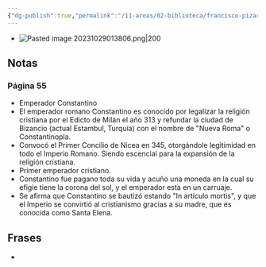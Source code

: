 ```yaml
---
{"dg-publish":true,"permalink":"/11-areas/02-biblioteca/francisco-pizarro-el-simbolo-secreto/","noteIcon":""}
---
```


- ![Pasted image 20231029013806.png|200](/img/user/10%20Entrada%20%F0%9F%9B%92/%F0%9F%92%BE%20Adjuntos/Pasted%20image%2020231029013806.png)
## Notas
### Página 55
- Emperador Constantino
- El emperador romano Constantino es conocido por legalizar la religión cristiana por el Edicto de Milán el año 313 y refundar la ciudad de Bizancio (actual Estambul, Turquía) con el nombre de "Nueva Roma" o Constantinopla. 
- Convocó el Primer Concilio de Nicea en 345, otorgándole legitimidad en todo el Imperio Romano. Siendo escencial para la expansión de la religión cristiana.
- Primer emperador cristiano.
- Constantino fue pagano toda su vida y acuño una moneda en la cual su efigie tiene la corona del sol, y el emperador esta en un carruaje.
- Se afirma que Constantino se bautizó estando "In artículo mortis", y que el Imperio se convirtió al cristianismo gracias a su madre, que es conocida como Santa Elena.

## Frases
- 